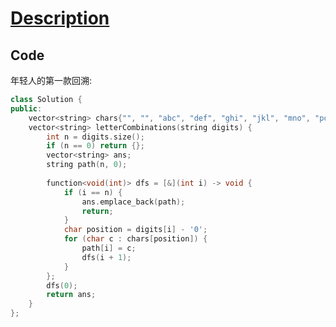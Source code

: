 # [Description](https://leetcode.cn/problems/letter-combinations-of-a-phone-number/description/)

## Code

年轻人的第一款回溯:

```cpp
class Solution {
public:
    vector<string> chars{"", "", "abc", "def", "ghi", "jkl", "mno", "pqrs", "tuv", "wxyz"};
    vector<string> letterCombinations(string digits) {
        int n = digits.size();
        if (n == 0) return {};
        vector<string> ans;
        string path(n, 0);
        
        function<void(int)> dfs = [&](int i) -> void {
            if (i == n) {
                ans.emplace_back(path);
                return;
            }
            char position = digits[i] - '0';
            for (char c : chars[position]) {
                path[i] = c;
                dfs(i + 1);
            }
        };
        dfs(0);
        return ans;
    }
};
```
